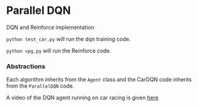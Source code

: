 # Parallel DQN 
DQN and Reinforce implementation

```python test_car.py``` will run the dqn training code.

```python vpg.py``` will run the Reinforce code.


### Abstractions

Each algorithm inherits from the ```Agent``` class and the CarDQN code inherits from the ```ParallelDQN``` code.

A video of the DQN agent running on car racing is given [here](https://www.youtube.com/watch?v=FpS3hjr3bFQ&ab_channel=KaranbirChahal)
